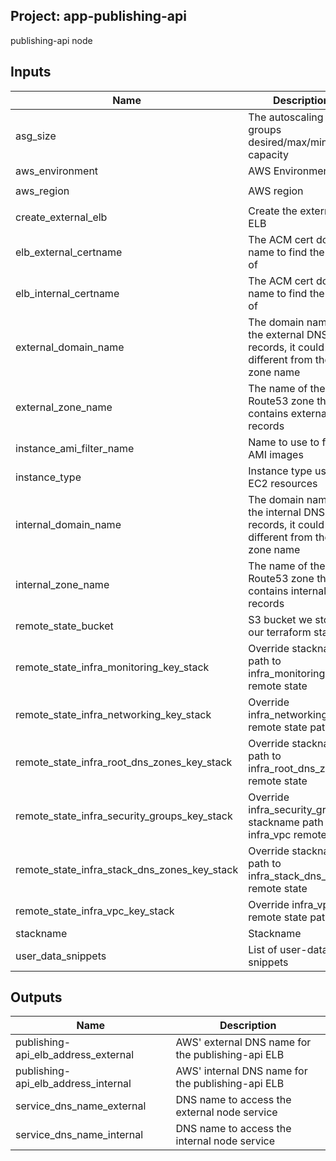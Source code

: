 ## Project: app-publishing-api

publishing-api node

## Inputs

| Name | Description | Type | Default | Required |
|------|-------------|:----:|:-----:|:-----:|
| asg\_size | The autoscaling groups desired/max/min capacity | string | `"2"` | no |
| aws\_environment | AWS Environment | string | n/a | yes |
| aws\_region | AWS region | string | `"eu-west-1"` | no |
| create\_external\_elb | Create the external ELB | string | `"true"` | no |
| elb\_external\_certname | The ACM cert domain name to find the ARN of | string | n/a | yes |
| elb\_internal\_certname | The ACM cert domain name to find the ARN of | string | n/a | yes |
| external\_domain\_name | The domain name of the external DNS records, it could be different from the zone name | string | n/a | yes |
| external\_zone\_name | The name of the Route53 zone that contains external records | string | n/a | yes |
| instance\_ami\_filter\_name | Name to use to find AMI images | string | `""` | no |
| instance\_type | Instance type used for EC2 resources | string | `"m5.large"` | no |
| internal\_domain\_name | The domain name of the internal DNS records, it could be different from the zone name | string | n/a | yes |
| internal\_zone\_name | The name of the Route53 zone that contains internal records | string | n/a | yes |
| remote\_state\_bucket | S3 bucket we store our terraform state in | string | n/a | yes |
| remote\_state\_infra\_monitoring\_key\_stack | Override stackname path to infra_monitoring remote state | string | `""` | no |
| remote\_state\_infra\_networking\_key\_stack | Override infra_networking remote state path | string | `""` | no |
| remote\_state\_infra\_root\_dns\_zones\_key\_stack | Override stackname path to infra_root_dns_zones remote state | string | `""` | no |
| remote\_state\_infra\_security\_groups\_key\_stack | Override infra_security_groups stackname path to infra_vpc remote state | string | `""` | no |
| remote\_state\_infra\_stack\_dns\_zones\_key\_stack | Override stackname path to infra_stack_dns_zones remote state | string | `""` | no |
| remote\_state\_infra\_vpc\_key\_stack | Override infra_vpc remote state path | string | `""` | no |
| stackname | Stackname | string | n/a | yes |
| user\_data\_snippets | List of user-data snippets | list | n/a | yes |

## Outputs

| Name | Description |
|------|-------------|
| publishing-api\_elb\_address\_external | AWS' external DNS name for the publishing-api ELB |
| publishing-api\_elb\_address\_internal | AWS' internal DNS name for the publishing-api ELB |
| service\_dns\_name\_external | DNS name to access the external node service |
| service\_dns\_name\_internal | DNS name to access the internal node service |

